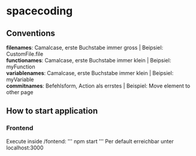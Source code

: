 # spacecoding

## Conventions
**filenames**: Camalcase, erste Buchstabe immer gross | Beipsiel: CustomFile.file  
**functionames**: Camalcase, erste Buchstabe immer klein | Beipsiel: myFunction  
**variablenames**: Camalcase, erste Buchstabe immer klein | Beipsiel: myVariable  
**commitnames**: Befehlsform, Action als errstes | Beispiel: Move element to other page  

## How to start application
### Frontend
Execute inside /fontend:
'''
npm start
'''
Per default erreichbar unter localhost:3000

